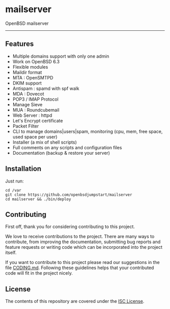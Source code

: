 # mailserver
OpenBSD mailserver

* * *

## Features

- Multiple domains support with only one admin
- Work on OpenBSD 6.3
- Flexible modules
- Maildir format
- MTA : OpenSMTPD
- DKIM support
- Antispam : spamd with spf walk
- MDA : Dovecot
- POP3 / IMAP Protocol
- Manage Sieve
- MUA : Roundcubemail
- Web Server : httpd
- Let's Encrypt certificate 
- Packet Filter
- CLI to manage domains|users|spam, monitoring (cpu, mem, free space, used space per user)
- Installer (a mix of shell scripts)
- Full comments on any scripts and configuration files
- Documentation (backup & restore your server)

## Installation

Just run:

    cd /var
    git clone https://github.com/openbsdjumpstart/mailserver
    cd mailserver && ./bin/deploy

## Contributing

First off, thank you for considering contributing to this project.

We love to receive contributions to the project. There are many ways to
contribute, from improving the documentation, submitting bug reports and
feature requests or writing code which can be incorporated into the
project itself.

If you want to contribute to this project please read our suggestions in
the file [CODING.md](CODING.md). Following these guidelines helps that your
contributed code will fit in the project nicely.

## License

The contents of this repository are covered under the [ISC License](LICENSE).

